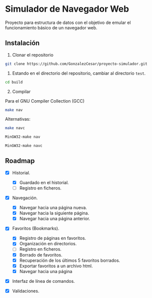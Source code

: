 # Simulador de Navegador Web 

Proyecto para estructura de datos con el objetivo de emular el funcionamiento básico de un navegador web.

## Instalación 

1. Clonar el repositorio

```sh
git clone https://github.com/GonzalezCesar/proyecto-simulador.git
```
1. Estando en el directorio del repositorio, cambiar al directorio `test`.

```sh
cd build
```

2. Compilar

Para el GNU Compiler Collection (GCC) 

```sh
make nav
```
Alternativas: 

```sh
make navc
```
```sh
MinGW32-make nav
```
```sh
MinGW32-make navc
```

## Roadmap

- [x] Historial.
	- [x] Guardado en el historial.
	- [ ] Registro en ficheros.
- [x] Navegación.
	- [x] Navegar hacia una página nueva.
	- [x] Navegar hacia la siguiente página.
	- [x] Navegar hacia una página anterior.
- [x] Favoritos (Bookmarks).
	- [x] Registro de páginas en favoritos.
    - [x] Organización en directorios.
    - [ ] Registro en ficheros.
	- [x] Borrado de favoritos.
    - [x] Recuperación de los últimos 5 favoritos borrados.
	- [x] Exportar favoritos a un archivo html.
    - [x] Navegar hacia una página
- [x] Interfaz de línea de comandos.
- [x] Validaciones.









